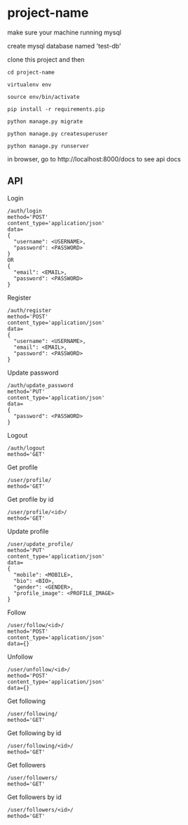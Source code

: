 # project-name

make sure your machine running mysql

create mysql database named 'test-db'

clone this project and then

```
cd project-name

virtualenv env

source env/bin/activate

pip install -r requirements.pip

python manage.py migrate

python manage.py createsuperuser

python manage.py runserver
```

in browser, go to http://localhost:8000/docs to see api docs


## API

Login
```
/auth/login
method='POST'
content_type='application/json'
data=
{
  "username": <USERNAME>,
  "password": <PASSWORD>
}
OR
{
  "email": <EMAIL>,
  "password": <PASSWORD>
}
```

Register
```
/auth/register
method='POST'
content_type='application/json'
data=
{
  "username": <USERNAME>,
  "email": <EMAIL>,
  "password": <PASSWORD>
}
```

Update password
```
/auth/update_password
method='PUT'
content_type='application/json'
data=
{
  "password": <PASSWORD>
}
```

Logout
```
/auth/logout
method='GET'
```

Get profile
```
/user/profile/
method='GET'
```

Get profile by id
```
/user/profile/<id>/
method='GET'
```

Update profile
```
/user/update_profile/
method='PUT'
content_type='application/json'
data=
{
  "mobile": <MOBILE>,
  "bio": <BIO>,
  "gender": <GENDER>,
  "profile_image": <PROFILE_IMAGE>
}
```

Follow
```
/user/follow/<id>/
method='POST'
content_type='application/json'
data={}
```

Unfollow
```
/user/unfollow/<id>/
method='POST'
content_type='application/json'
data={}
```

Get following
```
/user/following/
method='GET'
```

Get following by id
```
/user/following/<id>/
method='GET'
```

Get followers
```
/user/followers/
method='GET'
```

Get followers by id
```
/user/followers/<id>/
method='GET'
```

